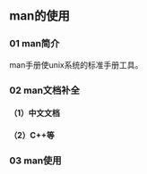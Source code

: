 ## man的使用


### 01 man简介
man手册使unix系统的标准手册工具。




### 02 man文档补全

#### （1）中文文档



#### （2）C++等





### 03 man使用


